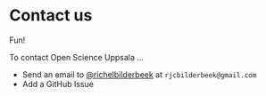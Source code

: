 # Contact us

Fun!

To contact Open Science Uppsala ...

- Send an email to [@richelbilderbeek](https://github.com/richelbilderbeek)
  at `rjcbilderbeek@gmail.com`
- Add a GitHub Issue

